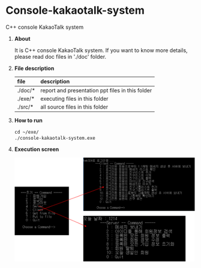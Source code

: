 # Console-kakaotalk-system

C++ console KakaoTalk system 



1. **About**

   It is C++ console KakaoTalk system. If you want to know more details, please read doc files in './doc' folder.

2. **File description**

   | file    | description                                      |
   | ------- | ------------------------------------------------ |
   | ./doc/* | report and presentation ppt files in this folder |
   | ./exe/* | executing files in this folder                   |
   | ./src/* | all source files in this folder                  |

3. **How to run**

   ```
   cd ~/exe/
   ./console-kakaotalk-system.exe
   ```

4. **Execution screen**

   ![Execution screen](./execution_screen.png)